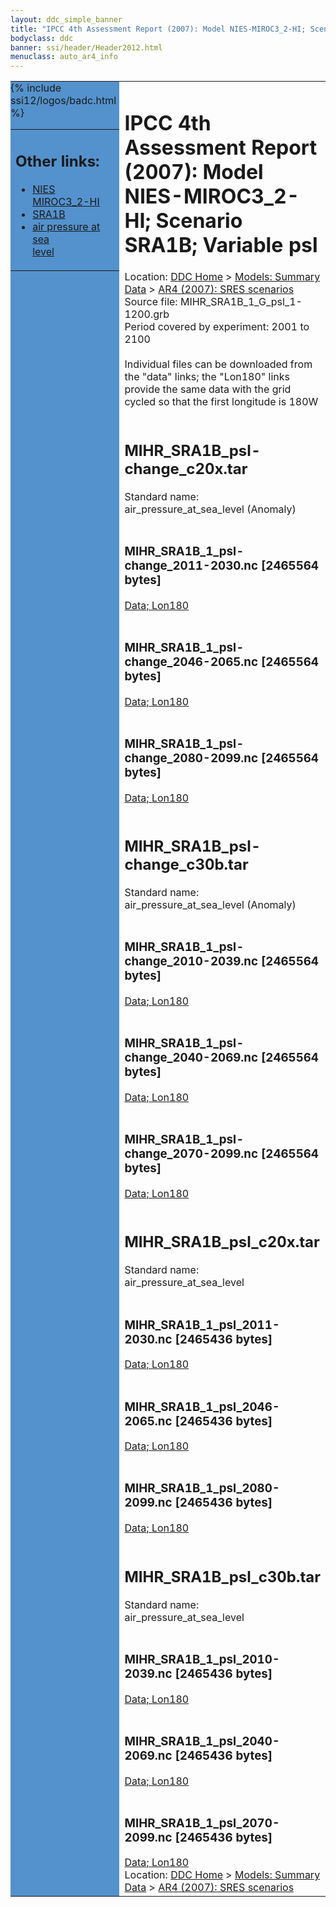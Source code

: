 ```yaml
---
layout: ddc_simple_banner
title: "IPCC 4th Assessment Report (2007): Model NIES-MIROC3_2-HI; Scenario SRA1B; Variable psl"
bodyclass: ddc
banner: ssi/header/Header2012.html
menuclass: auto_ar4_info
---
```



<table width="100%" border="0" cellspacing="0" cellpadding="0" style="border-collapse: collapse;">
<tr style="margin:0;padding:0;border:0;">
<td style="margin:0;padding:0;border:0;height:1pt;width:150pt;background:#5492CD;" valign="top" >

<div id="lh-col2" class="auto_ar4_info">
<table class="menumain" bgcolor="#5492CD" cellspacing="0" width="100%" border="0">
<tr><td>
<h2> Other links:</h2>
<ul>
<li><a href="/auto/ar4/model-NIES-MIROC3_2-HI.html">NIES<br/>MIROC3_2-HI</a></li>
<li><a href="/auto/ar4/scenario-SRA1B.html">SRA1B</a></li>
<li><a href="/auto/ar4/var-air_pressure_at_sea_level.html">air pressure at sea<br/> level</a></li>
</ul>
</td></tr>
{% include ssi12/logos/badc.html %}
</table>
</div>
</td>
<td><h1>IPCC 4th Assessment Report (2007): Model NIES-MIROC3_2-HI; Scenario SRA1B; Variable psl</h1>

<!-- Breadcrumb1 -->
<div id="breadcrumb1" align="left">
Location: <a href="/index.html">DDC Home</a> > <a href="/sim/gcm_clim/">Models: Summary Data</a>
> <a href="/sim/gcm_clim/SRES_AR4/index.html">AR4 (2007): SRES scenarios</a>
</div>
<!-- End of Breadcrumb1 -->Source file: MIHR_SRA1B_1_G_psl_1-1200.grb
<br/>
Period covered by experiment: 2001 to 2100<br/>
<br/>Individual files can be downloaded from the "data" links; the "Lon180" links provide the same data
         with the grid cycled so that the first longitude is 180W<br/>
<br/><h2>MIHR_SRA1B_psl-change_c20x.tar</h2>
Standard name: air_pressure_at_sea_level (Anomaly)<br>
<br/><h3>MIHR_SRA1B_1_psl-change_2011-2030.nc [2465564 bytes]</h3>
<a href="http://apps.ipcc-data.org/cgi-bin/downl/ar4_nc/psl/MIHR_SRA1B_1_psl-change_2011-2030.nc">Data; </a><a href="http://apps.ipcc-data.org/cgi-bin/downl/ar4_nc/psl/MIHR_SRA1B_1_psl-change_2011-2030.cyto180.nc"> Lon180</a><br/>
<br/><h3>MIHR_SRA1B_1_psl-change_2046-2065.nc [2465564 bytes]</h3>
<a href="http://apps.ipcc-data.org/cgi-bin/downl/ar4_nc/psl/MIHR_SRA1B_1_psl-change_2046-2065.nc">Data; </a><a href="http://apps.ipcc-data.org/cgi-bin/downl/ar4_nc/psl/MIHR_SRA1B_1_psl-change_2046-2065.cyto180.nc"> Lon180</a><br/>
<br/><h3>MIHR_SRA1B_1_psl-change_2080-2099.nc [2465564 bytes]</h3>
<a href="http://apps.ipcc-data.org/cgi-bin/downl/ar4_nc/psl/MIHR_SRA1B_1_psl-change_2080-2099.nc">Data; </a><a href="http://apps.ipcc-data.org/cgi-bin/downl/ar4_nc/psl/MIHR_SRA1B_1_psl-change_2080-2099.cyto180.nc"> Lon180</a><br/>
<br/><h2>MIHR_SRA1B_psl-change_c30b.tar</h2>
Standard name: air_pressure_at_sea_level (Anomaly)<br>
<br/><h3>MIHR_SRA1B_1_psl-change_2010-2039.nc [2465564 bytes]</h3>
<a href="http://apps.ipcc-data.org/cgi-bin/downl/ar4_nc/psl/MIHR_SRA1B_1_psl-change_2010-2039.nc">Data; </a><a href="http://apps.ipcc-data.org/cgi-bin/downl/ar4_nc/psl/MIHR_SRA1B_1_psl-change_2010-2039.cyto180.nc"> Lon180</a><br/>
<br/><h3>MIHR_SRA1B_1_psl-change_2040-2069.nc [2465564 bytes]</h3>
<a href="http://apps.ipcc-data.org/cgi-bin/downl/ar4_nc/psl/MIHR_SRA1B_1_psl-change_2040-2069.nc">Data; </a><a href="http://apps.ipcc-data.org/cgi-bin/downl/ar4_nc/psl/MIHR_SRA1B_1_psl-change_2040-2069.cyto180.nc"> Lon180</a><br/>
<br/><h3>MIHR_SRA1B_1_psl-change_2070-2099.nc [2465564 bytes]</h3>
<a href="http://apps.ipcc-data.org/cgi-bin/downl/ar4_nc/psl/MIHR_SRA1B_1_psl-change_2070-2099.nc">Data; </a><a href="http://apps.ipcc-data.org/cgi-bin/downl/ar4_nc/psl/MIHR_SRA1B_1_psl-change_2070-2099.cyto180.nc"> Lon180</a><br/>
<br/><h2>MIHR_SRA1B_psl_c20x.tar</h2>
Standard name: air_pressure_at_sea_level<br>
<br/><h3>MIHR_SRA1B_1_psl_2011-2030.nc [2465436 bytes]</h3>
<a href="http://apps.ipcc-data.org/cgi-bin/downl/ar4_nc/psl/MIHR_SRA1B_1_psl_2011-2030.nc">Data; </a><a href="http://apps.ipcc-data.org/cgi-bin/downl/ar4_nc/psl/MIHR_SRA1B_1_psl_2011-2030.cyto180.nc"> Lon180</a><br/>
<br/><h3>MIHR_SRA1B_1_psl_2046-2065.nc [2465436 bytes]</h3>
<a href="http://apps.ipcc-data.org/cgi-bin/downl/ar4_nc/psl/MIHR_SRA1B_1_psl_2046-2065.nc">Data; </a><a href="http://apps.ipcc-data.org/cgi-bin/downl/ar4_nc/psl/MIHR_SRA1B_1_psl_2046-2065.cyto180.nc"> Lon180</a><br/>
<br/><h3>MIHR_SRA1B_1_psl_2080-2099.nc [2465436 bytes]</h3>
<a href="http://apps.ipcc-data.org/cgi-bin/downl/ar4_nc/psl/MIHR_SRA1B_1_psl_2080-2099.nc">Data; </a><a href="http://apps.ipcc-data.org/cgi-bin/downl/ar4_nc/psl/MIHR_SRA1B_1_psl_2080-2099.cyto180.nc"> Lon180</a><br/>
<br/><h2>MIHR_SRA1B_psl_c30b.tar</h2>
Standard name: air_pressure_at_sea_level<br>
<br/><h3>MIHR_SRA1B_1_psl_2010-2039.nc [2465436 bytes]</h3>
<a href="http://apps.ipcc-data.org/cgi-bin/downl/ar4_nc/psl/MIHR_SRA1B_1_psl_2010-2039.nc">Data; </a><a href="http://apps.ipcc-data.org/cgi-bin/downl/ar4_nc/psl/MIHR_SRA1B_1_psl_2010-2039.cyto180.nc"> Lon180</a><br/>
<br/><h3>MIHR_SRA1B_1_psl_2040-2069.nc [2465436 bytes]</h3>
<a href="http://apps.ipcc-data.org/cgi-bin/downl/ar4_nc/psl/MIHR_SRA1B_1_psl_2040-2069.nc">Data; </a><a href="http://apps.ipcc-data.org/cgi-bin/downl/ar4_nc/psl/MIHR_SRA1B_1_psl_2040-2069.cyto180.nc"> Lon180</a><br/>
<br/><h3>MIHR_SRA1B_1_psl_2070-2099.nc [2465436 bytes]</h3>
<a href="http://apps.ipcc-data.org/cgi-bin/downl/ar4_nc/psl/MIHR_SRA1B_1_psl_2070-2099.nc">Data; </a><a href="http://apps.ipcc-data.org/cgi-bin/downl/ar4_nc/psl/MIHR_SRA1B_1_psl_2070-2099.cyto180.nc"> Lon180</a><br/>
<!-- Breadcrumb2 -->
<div id="breadcrumb2" align="left">
Location: <a href="/index.html">DDC Home</a> > <a href="/sim/gcm_clim/">Models: Summary Data</a>
> <a href="/sim/gcm_clim/SRES_AR4/index.html">AR4 (2007): SRES scenarios</a>
</div>
<!-- End of Breadcrumb2 --></td></tr></table>
